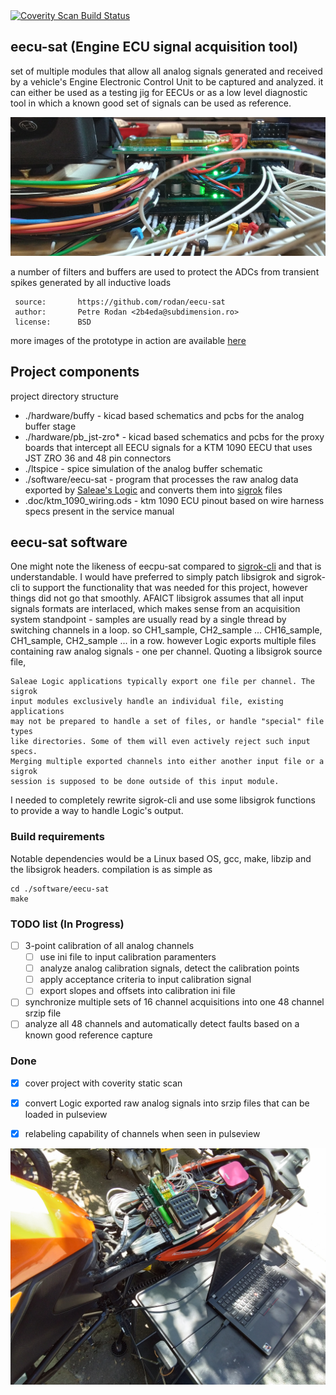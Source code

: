 <a href="https://scan.coverity.com/projects/rodan-eecu-sat">
  <img alt="Coverity Scan Build Status"
       src="https://scan.coverity.com/projects/30615/badge.svg"/>
</a>

## eecu-sat (Engine ECU signal acquisition tool)

set of multiple modules that allow all analog signals generated and received by a vehicle's Engine Electronic Control Unit to be captured and analyzed. it can either be used as a testing jig for EECUs or as a low level diagnostic tool in which a known good set of signals can be used as reference.

![logo](./doc/img/esat_analog_modules.jpg)

a number of filters and buffers are used to protect the ADCs from transient spikes generated by all inductive loads

```
 source:       https://github.com/rodan/eecu-sat
 author:       Petre Rodan <2b4eda@subdimension.ro>
 license:      BSD
```

more images of the prototype in action are available [here](https://photos.app.goo.gl/Gay5FS8gsCTZkYcH9)

## Project components

project directory structure

 * ./hardware/buffy - kicad based schematics and pcbs for the analog buffer stage
 * ./hardware/pb\_jst-zro*  - kicad based schematics and pcbs for the proxy boards that intercept all EECU signals for a KTM 1090 EECU that uses JST ZRO 36 and 48 pin connectors
 * ./ltspice - spice simulation of the analog buffer schematic
 * ./software/eecu-sat - program that processes the raw analog data exported by [Saleae's Logic](https://www.saleae.com/pages/downloads) and converts them into [sigrok](https://sigrok.org/wiki/File_format:Sigrok/v2) files
 * .doc/ktm\_1090\_wiring.ods - ktm 1090 ECU pinout based on wire harness specs present in the service manual

## eecu-sat software

One might note the likeness of eecpu-sat compared to [sigrok-cli](https://sigrok.org/wiki/Sigrok-cli) and that is understandable. I would have preferred to simply patch libsigrok and sigrok-cli to support the functionality that was needed for this project, however things did not go that smoothly. AFAICT libsigrok assumes that all input signals formats are interlaced, which makes sense from an acquisition system standpoint - samples are usually read by a single thread by switching channels in a loop. so CH1\_sample, CH2\_sample ... CH16\_sample, CH1\_sample, CH2\_sample ... in a row. however Logic exports multiple files containing raw analog signals - one per channel. Quoting a libsigrok source file,

```
Saleae Logic applications typically export one file per channel. The sigrok
input modules exclusively handle an individual file, existing applications
may not be prepared to handle a set of files, or handle "special" file types
like directories. Some of them will even actively reject such input specs.
Merging multiple exported channels into either another input file or a sigrok
session is supposed to be done outside of this input module.
```

I needed to completely rewrite sigrok-cli and use some libsigrok functions to provide a way to handle Logic's output.

### Build requirements

Notable dependencies would be a Linux based OS, gcc, make, libzip and the libsigrok headers. compilation is as simple as

```
cd ./software/eecu-sat
make
```

### TODO list (In Progress)

- [ ] 3-point calibration of all analog channels
  - [ ] use ini file to input calibration paramenters
  - [ ] analyze analog calibration signals, detect the calibration points
  - [ ] apply acceptance criteria to input calibration signal
  - [ ] export slopes and offsets into calibration ini file
- [ ] synchronize multiple sets of 16 channel acquisitions into one 48 channel srzip file
- [ ] analyze all 48 channels and automatically detect faults based on a known good reference capture

### Done

- [x] cover project with coverity static scan
- [x] convert Logic exported raw analog signals into srzip files that can be loaded in pulseview
- [x] relabeling capability of channels when seen in pulseview


![tool in use](./doc/img/esat_in_use.jpg)

